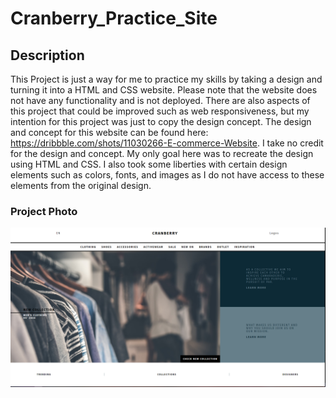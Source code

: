 # Cranberry_Practice_Site

## Description

This Project is just a way for me to practice my skills by taking a design and turning it into a HTML and CSS website. Please note that the website does not have any functionality and is not deployed. There are also aspects of this project that could be improved such as web responsiveness, but my intention for this project was just to copy the design concept. The design and concept for this website can be found here: https://dribbble.com/shots/11030266-E-commerce-Website. I take no credit for the design and concept. My only goal here was to recreate the design using HTML and CSS. I also took some liberties with certain design elements such as colors, fonts, and images as I do not have access to these elements from the original design.

### Project Photo

![My_Cranberry_Page](/images/cranberry_page.png)
